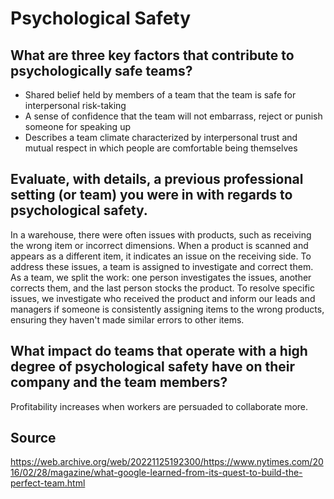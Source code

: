 # Psychological Safety
## What are three key factors that contribute to psychologically safe teams?
* Shared belief held by members of a team that the team is safe for interpersonal risk-taking
* A sense of confidence that the team will not embarrass, reject or punish someone for speaking up
* Describes a team climate characterized by interpersonal trust and mutual respect in which people are comfortable being themselves
## Evaluate, with details, a previous professional setting (or team) you were in with regards to psychological safety.
In a warehouse, there were often issues with products, such as receiving the wrong item or incorrect dimensions. When a product is scanned and appears as a different item, it indicates an issue on the receiving side. To address these issues, a team is assigned to investigate and correct them. As a team, we split the work: one person investigates the issues, another corrects them, and the last person stocks the product. To resolve specific issues, we investigate who received the product and inform our leads and managers if someone is consistently assigning items to the wrong products, ensuring they haven't made similar errors to other items.
## What impact do teams that operate with a high degree of psychological safety have on their company and the team members?
Profitability increases when workers are persuaded to collaborate more.
## Source
https://web.archive.org/web/20221125192300/https://www.nytimes.com/2016/02/28/magazine/what-google-learned-from-its-quest-to-build-the-perfect-team.html
